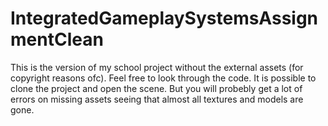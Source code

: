 # IntegratedGameplaySystemsAssignmentClean
This is the version of my school project without the external assets (for copyright reasons ofc).
Feel free to look through the code.
It is possible to clone the project and open the scene. But you will probebly get a lot of errors on missing assets seeing that almost all textures and models are gone.
